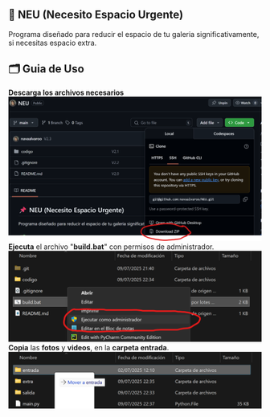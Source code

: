 ## 📌 NEU (Necesito Espacio Urgente)
Programa diseñado para reducir el espacio de tu galeria significativamente, si necesitas espacio extra.

## 🗂️ Guia de Uso
**Descarga los archivos necesarios**
![primer paso imagen](codigo/extra/readme-1.png)
**Ejecuta** el archivo "**build.bat**" con permisos de administrador.
![segundo paso imagen](codigo/extra/readme-2.png)
**Copia** las **fotos** y **videos**, en la **carpeta entrada**.
![tercer paso imagen](codigo/extra/readme-3.png)